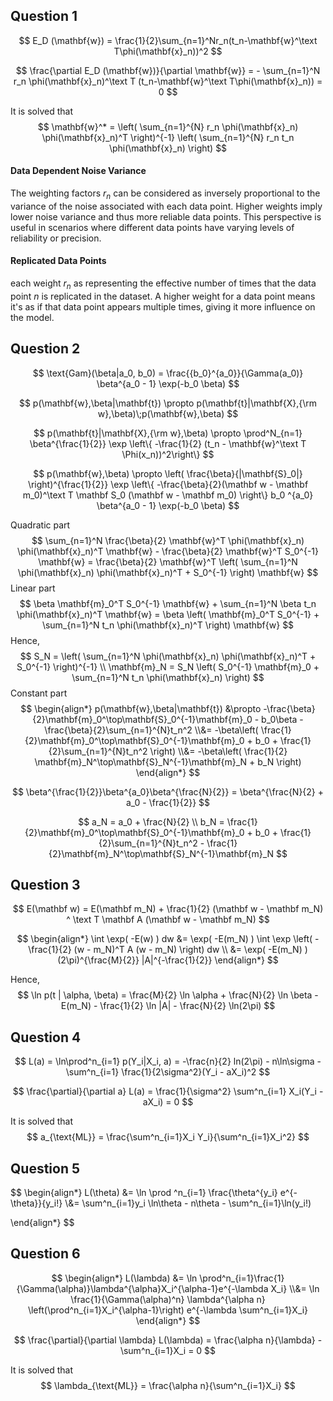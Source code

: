 ## Question 1

$$
E_D (\mathbf{w}) = \frac{1}{2}\sum_{n=1}^Nr_n(t_n-\mathbf{w}^\text T\phi(\mathbf{x}_n))^2
$$

$$
\frac{\partial E_D (\mathbf{w})}{\partial \mathbf{w}} = - \sum_{n=1}^N r_n \phi(\mathbf{x}_n)^\text T (t_n-\mathbf{w}^\text T\phi(\mathbf{x}_n)) = 0
$$

It is solved that
$$
\mathbf{w}^* = \left( \sum_{n=1}^{N} r_n \phi(\mathbf{x}_n) \phi(\mathbf{x}_n)^T \right)^{-1} \left( \sum_{n=1}^{N} r_n t_n \phi(\mathbf{x}_n) \right) 
$$

#### Data Dependent Noise Variance

The weighting factors $r_n$ can be considered as inversely proportional to the variance of the noise associated with each data point. Higher weights imply lower noise variance and thus more reliable data points. This perspective is useful in scenarios where different data points have varying levels of reliability or precision.

#### Replicated Data Points

each weight $r_n$ as representing the effective number of times that the data point $n$ is replicated in the dataset. A higher weight for a data point means it's as if that data point appears multiple times, giving it more influence on the model.



## Question 2

$$
\text{Gam}(\beta|a_0, b_0) = \frac{{b_0}^{a_0}}{\Gamma(a_0)} \beta^{a_0 - 1} \exp(-b_0 \beta)
$$

$$
p(\mathbf{w},\beta|\mathbf{t}) \propto p(\mathbf{t}|\mathbf{X},{\rm w},\beta)\;p(\mathbf{w},\beta)
$$

$$
p(\mathbf{t}|\mathbf{X},{\rm w},\beta) \propto \prod^N_{n=1} \beta^{\frac{1}{2}} \exp \left\{ -\frac{1}{2} (t_n - \mathbf{w}^\text T \Phi(x_n))^2\right\}
$$

$$
p(\mathbf{w},\beta) \propto \left( \frac{\beta}{|\mathbf{S}_0|} \right)^{\frac{1}{2}} \exp \left\{ -\frac{\beta}{2}(\mathbf w - \mathbf m_0)^\text T \mathbf S_0 (\mathbf w - \mathbf m_0) \right\} b_0 ^{a_0} \beta^{a_0 - 1} \exp(-b_0 \beta)
$$

Quadratic part
$$
\sum_{n=1}^N \frac{\beta}{2} \mathbf{w}^T \phi(\mathbf{x}_n) \phi(\mathbf{x}_n)^T \mathbf{w} - \frac{\beta}{2} \mathbf{w}^T S_0^{-1} \mathbf{w} = \frac{\beta}{2} \mathbf{w}^T \left( \sum_{n=1}^N \phi(\mathbf{x}_n) \phi(\mathbf{x}_n)^T + S_0^{-1} \right) \mathbf{w}
$$
Linear part
$$
\beta \mathbf{m}_0^T S_0^{-1} \mathbf{w} + \sum_{n=1}^N \beta t_n \phi(\mathbf{x}_n)^T \mathbf{w} = \beta \left( \mathbf{m}_0^T S_0^{-1} + \sum_{n=1}^N t_n \phi(\mathbf{x}_n)^T \right) \mathbf{w}
$$
Hence,
$$
S_N = \left( \sum_{n=1}^N \phi(\mathbf{x}_n) \phi(\mathbf{x}_n)^T + S_0^{-1} \right)^{-1} \\
\mathbf{m}_N = S_N \left( S_0^{-1} \mathbf{m}_0 + \sum_{n=1}^N t_n \phi(\mathbf{x}_n) \right)
$$
Constant part
$$
\begin{align*}
p(\mathbf{w},\beta|\mathbf{t}) &\propto  -\frac{\beta}{2}\mathbf{m}_0^\top\mathbf{S}_0^{-1}\mathbf{m}_0 - b_0\beta - \frac{\beta}{2}\sum_{n=1}^{N}t_n^2
\\&= -\beta\left( \frac{1}{2}\mathbf{m}_0^\top\mathbf{S}_0^{-1}\mathbf{m}_0 + b_0 + \frac{1}{2}\sum_{n=1}^{N}t_n^2 \right)
\\&= -\beta\left( \frac{1}{2} \mathbf{m}_N^\top\mathbf{S}_N^{-1}\mathbf{m}_N + b_N \right) 
\end{align*}
$$

$$
\beta^{\frac{1}{2}}\beta^{a_0}\beta^{\frac{N}{2}} = \beta^{\frac{N}{2} + a_0 - \frac{1}{2}}
$$

$$
a_N = a_0 + \frac{N}{2} \\
b_N = \frac{1}{2}\mathbf{m}_0^\top\mathbf{S}_0^{-1}\mathbf{m}_0 + b_0 + \frac{1}{2}\sum_{n=1}^{N}t_n^2 - \frac{1}{2}\mathbf{m}_N^\top\mathbf{S}_N^{-1}\mathbf{m}_N
$$



## Question 3

$$
E(\mathbf w) = E(\mathbf m_N) + \frac{1}{2} (\mathbf w - \mathbf m_N) ^ \text T \mathbf A (\mathbf w - \mathbf m_N)
$$

$$
\begin{align*}
\int \exp( -E(w) ) dw &= \exp( -E(m_N) ) \int \exp \left( -\frac{1}{2} (w - m_N)^T A (w - m_N) \right) dw
\\ &= \exp( -E(m_N) )(2\pi)^{\frac{M}{2}} |A|^{-\frac{1}{2}}
\end{align*}
$$

Hence,
$$
 \ln p(t | \alpha, \beta) = \frac{M}{2} \ln \alpha + \frac{N}{2} \ln \beta - E(m_N) - \frac{1}{2} \ln |A| - \frac{N}{2} \ln(2\pi)
$$


## Question 4

$$
L(a) = \ln\prod^n_{i=1} p(Y_i|X_i, a) = -\frac{n}{2} ln(2\pi) - n\ln\sigma - \sum^n_{i=1} \frac{1}{2\sigma^2}(Y_i - aX_i)^2
$$

$$
\frac{\partial}{\partial a} L(a) = \frac{1}{\sigma^2} \sum^n_{i=1} X_i(Y_i - aX_i) = 0
$$

It is solved that
$$
a_{\text{ML}} = \frac{\sum^n_{i=1}X_i Y_i}{\sum^n_{i=1}X_i^2}
$$


## Question 5

$$
\begin{align*}
L(\theta) &= \ln \prod ^n_{i=1} \frac{\theta^{y_i} e^{-\theta}}{y_i!}
\\&= \sum^n_{i=1}y_i \ln\theta - n\theta - \sum^n_{i=1}\ln(y_i!)

\end{align*}
$$



## Question 6

$$
\begin{align*}
L(\lambda) &= \ln \prod^n_{i=1}\frac{1}{\Gamma(\alpha)}\lambda^{\alpha}X_i^{\alpha-1}e^{-\lambda X_i}
\\&= \ln \frac{1}{\Gamma(\alpha)^n} \lambda^{\alpha n} \left(\prod^n_{i=1}X_i^{\alpha-1}\right) e^{-\lambda \sum^n_{i=1}X_i}
\end{align*}
$$

$$
\frac{\partial}{\partial \lambda} L(\lambda) = \frac{\alpha n}{\lambda} - \sum^n_{i=1}X_i = 0
$$

It is solved that
$$
\lambda_{\text{ML}} = \frac{\alpha n}{\sum^n_{i=1}X_i}
$$











